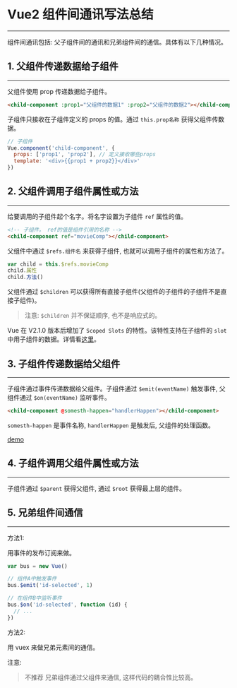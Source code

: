 # Vue2 组件间通讯写法总结

---

组件间通讯包括: 父子组件间的通讯和兄弟组件间的通信。具体有以下几种情况。

## 1. 父组件传递数据给子组件

---

父组件使用 prop 传递数据给子组件。

```html
<child-component :prop1="父组件的数据1" :prop2="父组件的数据2"></child-component>
```
子组件只接收在子组件定义的 props 的值。通过 `this.prop名称` 获得父组件传数据。

```javascript
// 子组件
Vue.component('child-component', {
  props: ['prop1', 'prop2'], // 定义接收哪些props
  template: '<div>{{prop1 + prop2}}</div>'
})
```

## 2. 父组件调用子组件属性或方法

---

给要调用的子组件起个名字。将名字设置为子组件 `ref` 属性的值。

```html
<!-- 子组件。 ref的值是组件引用的名称 -->
<child-component ref="movieComp"></child-component>
```

父组件中通过 `$refs.组件名` 来获得子组件, 也就可以调用子组件的属性和方法了。

```javascript
var child = this.$refs.movieComp
child.属性
child.方法()
```

父组件通过 `$children` 可以获得所有直接子组件(父组件的子组件的子组件不是直接子组件)。

>注意:
> `$children` 并不保证顺序, 也不是响应式的。

Vue 在 V2.1.0 版本后增加了 `Scoped Slots` 的特性。该特性支持在子组件的 `slot` 中用子组件的数据。详情看[这里](https://github.com/vuejs/vue/releases/tag/v2.1.0)。

## 3. 子组件传递数据给父组件

---

子组件通过事件传递数据给父组件。子组件通过 `$emit(eventName)` 触发事件, 父组件通过 `$on(eventName)` 监听事件。

```html
<child-component @somesth-happen="handlerHappen"></child-component>
```

`somesth-happen` 是事件名称, `handlerHappen` 是触发后, 父组件的处理函数。

[demo](./demos/子组件传递数据给父组件.html)

## 4. 子组件调用父组件属性或方法

---

子组件通过 `$parent` 获得父组件, 通过 `$root` 获得最上层的组件。

## 5. 兄弟组件间通信

---

方法1:

用事件的发布订阅来做。

```javascript
var bus = new Vue()

// 组件A中触发事件
bus.$emit('id-selected', 1)

// 在组件B中监听事件
bus.$on('id-selected', function (id) {
  // ...
})
```

方法2:

用 vuex 来做兄弟元素间的通信。

注意:
> 不推荐 兄弟组件通过父组件来通信, 这样代码的耦合性比较高。
